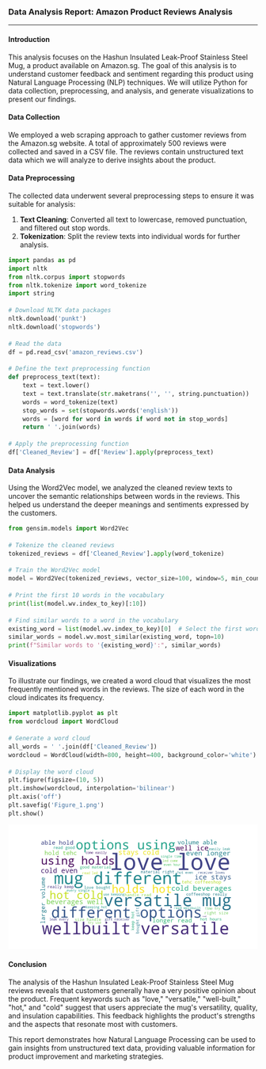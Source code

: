 ### Data Analysis Report: Amazon Product Reviews Analysis

---

#### Introduction

This analysis focuses on the Hashun Insulated Leak-Proof Stainless Steel Mug, a product available on Amazon.sg. The goal of this analysis is to understand customer feedback and sentiment regarding this product using Natural Language Processing (NLP) techniques. We will utilize Python for data collection, preprocessing, and analysis, and generate visualizations to present our findings.

#### Data Collection

We employed a web scraping approach to gather customer reviews from the Amazon.sg website. A total of approximately 500 reviews were collected and saved in a CSV file. The reviews contain unstructured text data which we will analyze to derive insights about the product.

#### Data Preprocessing

The collected data underwent several preprocessing steps to ensure it was suitable for analysis:

1. **Text Cleaning**: Converted all text to lowercase, removed punctuation, and filtered out stop words.
2. **Tokenization**: Split the review texts into individual words for further analysis.

```python
import pandas as pd
import nltk
from nltk.corpus import stopwords
from nltk.tokenize import word_tokenize
import string

# Download NLTK data packages
nltk.download('punkt')
nltk.download('stopwords')

# Read the data
df = pd.read_csv('amazon_reviews.csv')

# Define the text preprocessing function
def preprocess_text(text):
    text = text.lower()
    text = text.translate(str.maketrans('', '', string.punctuation))
    words = word_tokenize(text)
    stop_words = set(stopwords.words('english'))
    words = [word for word in words if word not in stop_words]
    return ' '.join(words)

# Apply the preprocessing function
df['Cleaned_Review'] = df['Review'].apply(preprocess_text)
```

#### Data Analysis

Using the Word2Vec model, we analyzed the cleaned review texts to uncover the semantic relationships between words in the reviews. This helped us understand the deeper meanings and sentiments expressed by the customers.

```python
from gensim.models import Word2Vec

# Tokenize the cleaned reviews
tokenized_reviews = df['Cleaned_Review'].apply(word_tokenize)

# Train the Word2Vec model
model = Word2Vec(tokenized_reviews, vector_size=100, window=5, min_count=2, workers=4)

# Print the first 10 words in the vocabulary
print(list(model.wv.index_to_key)[:10])

# Find similar words to a word in the vocabulary
existing_word = list(model.wv.index_to_key)[0]  # Select the first word in the vocabulary
similar_words = model.wv.most_similar(existing_word, topn=10)
print(f"Similar words to '{existing_word}':", similar_words)
```

#### Visualizations

To illustrate our findings, we created a word cloud that visualizes the most frequently mentioned words in the reviews. The size of each word in the cloud indicates its frequency.

```python
import matplotlib.pyplot as plt
from wordcloud import WordCloud

# Generate a word cloud
all_words = ' '.join(df['Cleaned_Review'])
wordcloud = WordCloud(width=800, height=400, background_color='white').generate(all_words)

# Display the word cloud
plt.figure(figsize=(10, 5))
plt.imshow(wordcloud, interpolation='bilinear')
plt.axis('off')
plt.savefig('Figure_1.png')
plt.show()
```

![Word Cloud](Figure_1.png)

#### Conclusion

The analysis of the Hashun Insulated Leak-Proof Stainless Steel Mug reviews reveals that customers generally have a very positive opinion about the product. Frequent keywords such as "love," "versatile," "well-built," "hot," and "cold" suggest that users appreciate the mug's versatility, quality, and insulation capabilities. This feedback highlights the product's strengths and the aspects that resonate most with customers.

This report demonstrates how Natural Language Processing can be used to gain insights from unstructured text data, providing valuable information for product improvement and marketing strategies.
